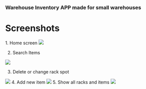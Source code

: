 ### Warehouse Inventory APP made for small warehouses

<h1>Screenshots</h1>
1. Home screen
<img src=https://user-images.githubusercontent.com/93617192/195725922-3eb10644-ea88-437b-aa0d-4f1d78a15957.png />

2. Search Items
<img src=https://user-images.githubusercontent.com/93617192/195725955-8e8e9280-f743-4de3-af16-9b12d5ac9824.png />

3. Delete or change rack spot
<img src=https://user-images.githubusercontent.com/93617192/195725995-18794a50-843d-4ed5-9fa9-814d3d55980a.png />
4. Add new item
<img src=https://user-images.githubusercontent.com/93617192/195726035-d3af60ed-d50c-4a2e-9502-fdb3426e161b.png />
5. Show all racks and items
<img src=https://user-images.githubusercontent.com/93617192/195726084-a779d441-f9f1-4e94-a005-2d674f9d8af5.png />
